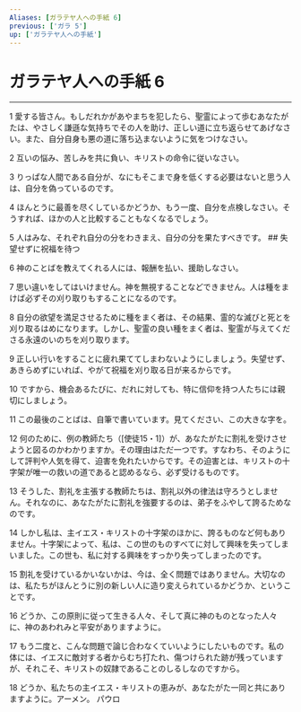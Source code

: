 ```yaml
---
Aliases: [ガラテヤ人への手紙 6]
previous: ['ガラ 5']
up: ['ガラテヤ人への手紙']
---
```

# ガラテヤ人への手紙 6

***




1 
愛する皆さん。もしだれかがあやまちを犯したら、聖霊によって歩むあなたがたは、やさしく謙遜な気持ちでその人を助け、正しい道に立ち返らせてあげなさい。また、自分自身も悪の道に落ち込まないように気をつけなさい。 



2 
互いの悩み、苦しみを共に負い、キリストの命令に従いなさい。 



3 
りっぱな人間である自分が、なにもそこまで身を低くする必要はないと思う人は、自分を偽っているのです。 



4 
ほんとうに最善を尽くしているかどうか、もう一度、自分を点検しなさい。そうすれば、ほかの人と比較することもなくなるでしょう。 



5 
人はみな、それぞれ自分の分をわきまえ、自分の分を果たすべきです。 ## 失望せずに祝福を待つ 



6 
神のことばを教えてくれる人には、報酬を払い、援助しなさい。 



7 
思い違いをしてはいけません。神を無視することなどできません。人は種をまけば必ずその刈り取りもすることになるのです。 



8 
自分の欲望を満足させるために種をまく者は、その結果、霊的な滅びと死とを刈り取るはめになります。しかし、聖霊の良い種をまく者は、聖霊が与えてくださる永遠のいのちを刈り取ります。 



9 
正しい行いをすることに疲れ果ててしまわないようにしましょう。失望せず、あきらめずにいれば、やがて祝福を刈り取る日が来るからです。 



10 
ですから、機会あるたびに、だれに対しても、特に信仰を持つ人たちには親切にしましょう。 



11 
この最後のことばは、自筆で書いています。見てください、この大きな字を。 



12 
何のために、例の教師たち（[使徒15・1]）が、あなたがたに割礼を受けさせようと図るのかわかりますか。その理由はただ一つです。すなわち、そのようにして評判や人気を得て、迫害を免れたいからです。その迫害とは、キリストの十字架が唯一の救いの道であると認めるなら、必ず受けるものです。 



13 
そうした、割礼を主張する教師たちは、割礼以外の律法は守ろうとしません。それなのに、あなたがたに割礼を強要するのは、弟子をふやして誇るためなのです。 



14 
しかし私は、主イエス・キリストの十字架のほかに、誇るものなど何もありません。十字架によって、私は、この世のものすべてに対して興味を失ってしまいました。この世も、私に対する興味をすっかり失ってしまったのです。 



15 
割礼を受けているかいないかは、今は、全く問題ではありません。大切なのは、私たちがほんとうに別の新しい人に造り変えられているかどうか、ということです。 



16 
どうか、この原則に従って生きる人々、そして真に神のものとなった人々に、神のあわれみと平安がありますように。 



17 
もう二度と、こんな問題で論じ合わなくていいようにしたいものです。私の体には、イエスに敵対する者からむち打たれ、傷つけられた跡が残っていますが、それこそ、キリストの奴隷であることのしるしなのですから。 



18 
どうか、私たちの主イエス・キリストの恵みが、あなたがた一同と共にありますように。アーメン。 パウロ
